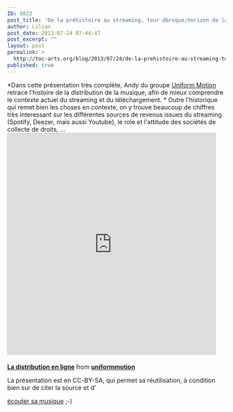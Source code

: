 ```yaml
---
ID: 9822
post_title: 'De la préhistoire au streaming, tour d&rsquo;horizon de la distribution de musique'
author: Lilian
post_date: 2013-07-24 07:44:47
post_excerpt: ""
layout: post
permalink: >
  http://toc-arts.org/blog/2013/07/24/de-la-prehistoire-au-streaming-tour-dhorizon-de-la-distribution-de-musique/
published: true
---
```

*Dans cette présentation très complète, Andy du groupe [Uniform Motion][1] retrace l'histoire de la distribution de la musique, afin de mieux comprendre le contexte actuel du streaming et du téléchargement. * Outre l'historique qui remet bien les choses en contexte, on y trouve beaucoup de chiffres très interessant sur les différentes sources de revenus issues du streaming (Spotify, Deezer, mais aussi Youtube), le role et l'attitude des sociétés de collecte de droits, ... <iframe style="border: 1px solid #CCC; border-width: 1px 1px 0; margin-bottom: 5px;" src="http://www.slideshare.net/slideshow/embed_code/24331567" height="511" width="479" allowfullscreen="" frameborder="0" marginwidth="0" marginheight="0" scrolling="no"></iframe> <div style="margin-bottom: 5px;">
  <strong> <a title="La distribution en ligne" href="http://www.slideshare.net/uniformmotion/la-distribution-en-ligne" target="_blank">La distribution en ligne</a> </strong> from <strong><a href="http://www.slideshare.net/uniformmotion" target="_blank">uniformmotion</a></strong>
</div> La présentation est en CC-BY-SA, qui permet sa réutilisation, à condition bien sur de citer la source et d'

[écouter sa musique][2] ;-)

 [1]: http://uniformmotion.net/
 [2]: http://uniformmotion.net/music/